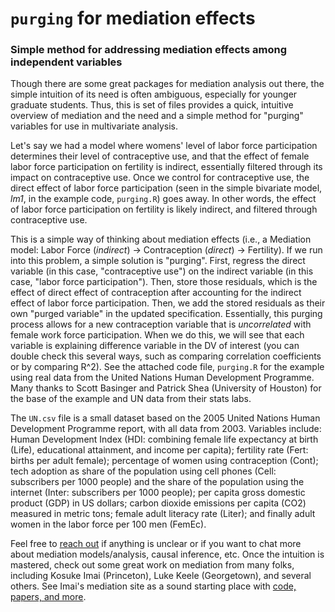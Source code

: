 # `purging` for mediation effects

### Simple method for addressing mediation effects among independent variables

Though there are some great packages for mediation analysis out there, the simple intuition of its need is often ambiguous, especially for younger graduate students. Thus, this is set of files provides a quick, intuitive overview of mediation and the need and a simple method for "purging" variables for use in multivariate analysis.

Let's say we had a model where womens' level of labor force participation determines their level of contraceptive use, and that the effect of female labor force participation on fertility is indirect, essentially filtered through its impact on contraceptive use. Once we control for contraceptive use, the direct effect of labor force participation (seen in the simple bivariate model, _lm1_, in the example code, `purging.R`) goes away. In other words, the effect of labor force participation on fertility is likely indirect, and filtered through contraceptive use. 

This is a simple way of thinking about mediation effects (i.e., a Mediation model:  Labor Force (_indirect_) -> Contraception (_direct_) -> Fertility). If we run into this problem, a simple solution is "purging". First, regress the direct variable (in this case, "contraceptive use") on the indirect variable (in this case, "labor force participation"). Then, store those residuals, which is the effect of direct effect of contraception after accounting for the indirect effect of labor force participation. Then, we add the stored residuals as their own "purged variable" in the updated specification. Essentially, this purging process allows for a new contraception variable that is _uncorrelated_ with female work force participation. When we do this, we will see that each variable is explaining difference variable in the DV of interest (you can double check this several ways, such as comparing correlation coefficients or by comparing R^2). See the attached code file, `purging.R` for the example using real data from the United Nations Human Development Programme. Many thanks to Scott Basinger and Patrick Shea (University of Houston) for the base of the example and UN data from their stats labs.

The `UN.csv` file is a small dataset based on the 2005 United Nations Human Development Programme report, with all data from 2003. Variables include: Human Development Index (HDI: combining female life expectancy at birth (Life), educational attainment, and income per capita); fertility rate (Fert: births per adult female); percentage of women using contraception (Cont); tech adoption as share of the population using cell phones (Cell: subscribers per 1000 people) and the share of the population using the internet (Inter: subscribers per 1000 people); per capita gross domestic product (GDP) in US dollars; carbon dioxide emissions per capita (CO2) measured in metric tons; female adult literacy rate (Liter); and finally adult women in the labor force per 100 men (FemEc).

Feel free to [reach out](http://www.philipdwaggoner.com/) if anything is unclear or if you want to chat more about mediation models/analysis, causal inference, etc. Once the intuition is mastered, check out some great work on mediation from many folks, including Kosuke Imai (Princeton), Luke Keele (Georgetown), and several others. See Imai's mediation site as a sound starting place with [code, papers, and more](https://imai.princeton.edu/projects/mechanisms.html). 
